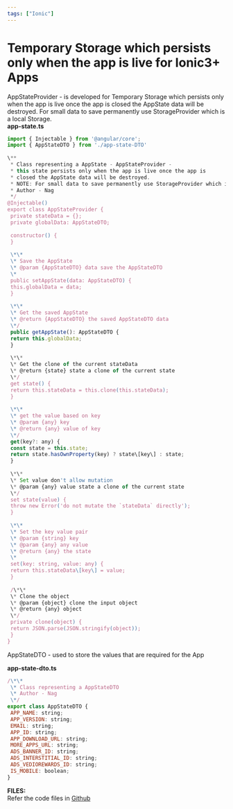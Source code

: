 ```yaml
---
tags: ["Ionic"]
---
```


# Temporary Storage which persists only when the app is live for Ionic3+ Apps
<!--markdownlint-disable MD013 MD029 MD036 MD024 MD033 MD040 MD042 MD001 MD051 MD025 MD052-->
AppStateProvider - is developed for Temporary Storage which persists only when the app is live once the app is closed the AppState data will be destroyed. For small data to save permanently use StorageProvider which is a local Storage.  
**app-state.ts**

```js
import { Injectable } from '@angular/core';  
import { AppStateDTO } from './app-state-DTO'  
  
\**   
 * Class representing a AppState - AppStateProvider - 
 * this state persists only when the app is live once the app is   
 * closed the AppState data will be destroyed.  
 * NOTE: For small data to save permanently use StorageProvider which is a local Storage  
 * Author - Nag  
 */  
@Injectable()  
export class AppStateProvider {  
 private stateData = {};  
 private globalData: AppStateDTO;  
  
 constructor() {  
 }  
  
 \*\*  
 \* Save the AppState  
 \* @param {AppStateDTO} data save the AppStateDTO   
 \*  
 public setAppState(data: AppStateDTO) {  
 this.globalData = data;  
 }  
  
 \*\*  
 \* Get the saved AppState  
 \* @return {AppStateDTO} the saved AppStateDTO data  
 \*/  
 public getAppState(): AppStateDTO {  
 return this.globalData;  
 }  
  
 \*\*  
 \* Get the clone of the current stateData  
 \* @return {state} state a clone of the current state  
 \*/  
 get state() {  
 return this.stateData = this.clone(this.stateData);  
 }  
  
 \*\*  
 \* get the value based on key  
 \* @param {any} key   
 \* @return {any} value of key  
 \*/  
 get(key?: any) {  
 const state = this.state;  
 return state.hasOwnProperty(key) ? state\[key\] : state;  
 }  
  
 \*\*  
 \* Set value don't allow mutation  
 \* @param {any} value state a clone of the current state  
 \*/  
 set state(value) {  
 throw new Error('do not mutate the `stateData` directly');  
 }  
  
 \*\*  
 \* Set the key value pair  
 \* @param {string} key  
 \* @param {any} any value  
 \* @return {any} the state  
 \*  
 set(key: string, value: any) {  
 return this.stateData\[key\] = value;  
 }  
  
 /\*\*  
 \* Clone the object  
 \* @param {object} clone the input object  
 \* @return {any} object   
 \*/  
 private clone(object) {  
 return JSON.parse(JSON.stringify(object));  
 }  
}  
```  
  
AppStateDTO - used to store the values that are required for the App  
  
**app-state-dto.ts**  

```js
/\*\*   
 \* Class representing a AppStateDTO  
 \* Author - Nag  
 \*/  
export class AppStateDTO {  
 APP_NAME: string;  
 APP_VERSION: string;  
 EMAIL: string;  
 APP_ID: string;  
 APP_DOWNLOAD_URL: string;  
 MORE_APPS_URL: string;  
 ADS_BANNER_ID: string;  
 ADS_INTERSTITIAL_ID: string;  
 ADS_VEDIOREWARDS_ID: string;  
 IS_MOBILE: boolean;  
}  
```

**FILES:**  
Refer the code files in [Github](https://github.com/nagvbt/IonicTemplate/commit/9ce7e8458cb06328eb4673e1d79f3d293d75c2ea)
